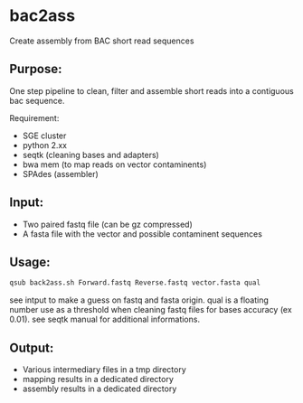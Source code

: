 # bac2ass
Create assembly from BAC short read sequences

## Purpose: 
One step pipeline to clean, filter and assemble short reads into a contiguous bac sequence. 
   
Requirement: 
- SGE cluster
- python 2.xx
- seqtk (cleaning bases and adapters)
- bwa mem (to map reads on vector contaminents)
- SPAdes (assembler)

## Input: 
- Two paired fastq file (can be gz compressed) 
- A fasta file with the vector and possible contaminent sequences

## Usage:
```bash
qsub back2ass.sh Forward.fastq Reverse.fastq vector.fasta qual
```
see intput to make a guess on fastq and fasta origin. 
qual is a floating number use as a threshold when cleaning fastq files for bases accuracy (ex 0.01). see seqtk manual for additional informations.  

## Output:
- Various intermediary files in a tmp directory
- mapping results in a dedicated directory
- assembly results in a dedicated directory
